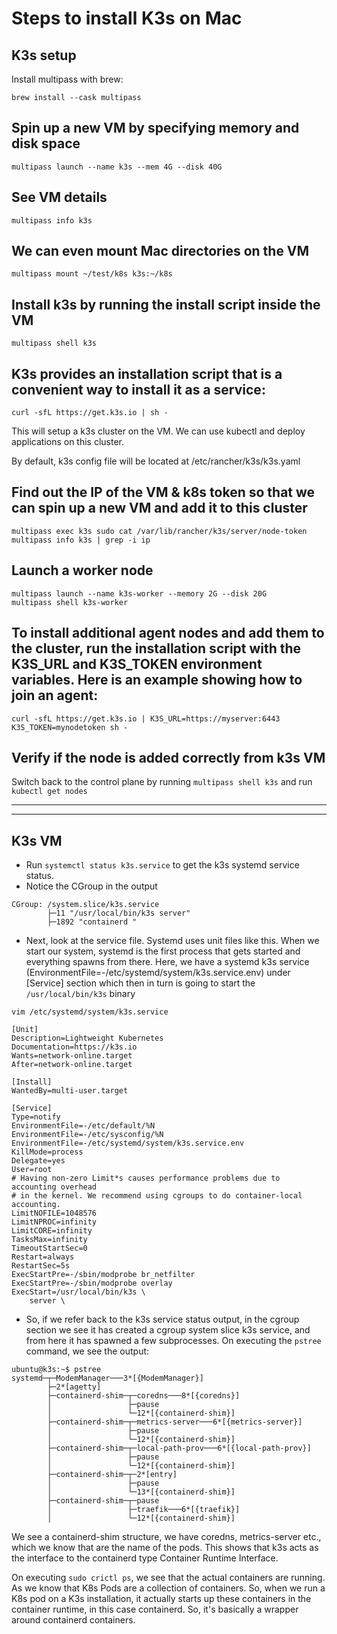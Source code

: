 # Steps to install K3s on Mac

## K3s setup
Install multipass with brew:
```
brew install --cask multipass
``` 
## Spin up a new VM by specifying memory and disk space
```
multipass launch --name k3s --mem 4G --disk 40G
```

## See VM details
```
multipass info k3s
```

## We can even mount Mac directories on the VM
```
multipass mount ~/test/k8s k3s:~/k8s
```

## Install k3s by running the install script inside the VM
```
multipass shell k3s
```

## K3s provides an installation script that is a convenient way to install it as a service:
```
curl -sfL https://get.k3s.io | sh -
```
This will setup a k3s cluster on the VM. We can use kubectl and deploy applications on this cluster.

By default, k3s config file will be located at /etc/rancher/k3s/k3s.yaml

## Find out the IP of the VM & k8s token so that we can spin up a new VM and add it to this cluster
```
multipass exec k3s sudo cat /var/lib/rancher/k3s/server/node-token
multipass info k3s | grep -i ip
```

## Launch a worker node
```
multipass launch --name k3s-worker --memory 2G --disk 20G
multipass shell k3s-worker
```

## To install additional agent nodes and add them to the cluster, run the installation script with the K3S_URL and K3S_TOKEN environment variables. Here is an example showing how to join an agent:
```
curl -sfL https://get.k3s.io | K3S_URL=https://myserver:6443 K3S_TOKEN=mynodetoken sh -
```
 ## Verify if the node is added correctly from k3s VM
 Switch back to the control plane by running ```multipass shell k3s``` and run ```kubectl get nodes```

 ------------------------------------------------------------------------------------------------------------
 ------------------------------------------------------------------------------------------------------------
 ## K3s VM
- Run ```systemctl status k3s.service``` to get the k3s systemd service status.
- Notice the CGroup in the output
```
CGroup: /system.slice/k3s.service
        ├─11 "/usr/local/bin/k3s server"
        ├─1892 "containerd "
```

- Next, look at the service file. Systemd uses unit files like this. When we start our system, systemd is the first process that gets started and everything spawns from there. Here, we have a systemd k3s service (EnvironmentFile=-/etc/systemd/system/k3s.service.env) under [Service] section which then in turn is going to start the ```/usr/local/bin/k3s``` binary
```
vim /etc/systemd/system/k3s.service
```
```
[Unit]
Description=Lightweight Kubernetes
Documentation=https://k3s.io
Wants=network-online.target
After=network-online.target

[Install]
WantedBy=multi-user.target

[Service]
Type=notify
EnvironmentFile=-/etc/default/%N
EnvironmentFile=-/etc/sysconfig/%N
EnvironmentFile=-/etc/systemd/system/k3s.service.env
KillMode=process
Delegate=yes
User=root
# Having non-zero Limit*s causes performance problems due to accounting overhead
# in the kernel. We recommend using cgroups to do container-local accounting.
LimitNOFILE=1048576
LimitNPROC=infinity
LimitCORE=infinity
TasksMax=infinity
TimeoutStartSec=0
Restart=always
RestartSec=5s
ExecStartPre=-/sbin/modprobe br_netfilter
ExecStartPre=-/sbin/modprobe overlay
ExecStart=/usr/local/bin/k3s \
    server \
```
- So, if we refer back to the k3s service status output, in the cgroup section we see it has created a cgroup system slice k3s service, and from here it has spawned a few subprocesses. On executing the ```pstree``` command, we see the output:
```
ubuntu@k3s:~$ pstree
systemd─┬─ModemManager───3*[{ModemManager}]
        ├─2*[agetty]
        ├─containerd-shim─┬─coredns───8*[{coredns}]
        │                 ├─pause
        │                 └─12*[{containerd-shim}]
        ├─containerd-shim─┬─metrics-server───6*[{metrics-server}]
        │                 ├─pause
        │                 └─12*[{containerd-shim}]
        ├─containerd-shim─┬─local-path-prov───6*[{local-path-prov}]
        │                 ├─pause
        │                 └─12*[{containerd-shim}]
        ├─containerd-shim─┬─2*[entry]
        │                 ├─pause
        │                 └─13*[{containerd-shim}]
        ├─containerd-shim─┬─pause
        │                 ├─traefik───6*[{traefik}]
        │                 └─12*[{containerd-shim}]
```
We see a containerd-shim structure, we have coredns, metrics-server etc., which we know that are the name of the pods.
This shows that k3s acts as the interface to the containerd type Container Runtime Interface.

On executing ```sudo crictl ps```, we see that the actual containers are running. As we know that K8s Pods are a collection of containers. So, when we run a K8s pod on a K3s installation, it actually starts up these containers in the container runtime, in this case containerd. So, it's basically a wrapper around containerd containers.